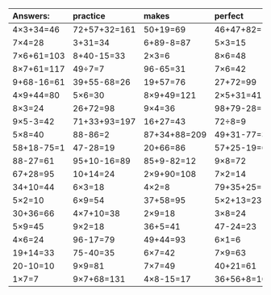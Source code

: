 | Answers: | practice | makes | perfect | ! |
| :--- | :--- | :--- | :--- | :--- |
| 4×3+34=46 | 72+57+32=161 | 50+19=69 | 46+47+82=175 | 72+19+36=127 | 
| 7×4=28 | 3+31=34 | 6+89-8=87 | 5×3=15 | 6×6=36 | 
| 7×6+61=103 | 8+40-15=33 | 2×3=6 | 8×6=48 | 2×5=10 | 
| 8×7+61=117 | 49÷7=7 | 96-65=31 | 7×6=42 | 36+41=77 | 
| 9+68-16=61 | 39+55-68=26 | 19+57=76 | 27+72=99 | 3×5=15 | 
| 4×9+44=80 | 5×6=30 | 8×9+49=121 | 2×5+31=41 | 12÷3=4 | 
| 8×3=24 | 26+72=98 | 9×4=36 | 98+79-28=149 | 48+89-34=103 | 
| 9×5-3=42 | 71+33+93=197 | 16+27=43 | 72÷8=9 | 7×5=35 | 
| 5×8=40 | 88-86=2 | 87+34+88=209 | 49+31-77=3 | 5×7=35 | 
| 58+18-75=1 | 47-28=19 | 20+66=86 | 57+25-19=63 | 8+57=65 | 
| 88-27=61 | 95+10-16=89 | 85+9-82=12 | 9×8=72 | 8×6-40=8 | 
| 67+28=95 | 10+14=24 | 2×9+90=108 | 7×2=14 | 2+78=80 | 
| 34+10=44 | 6×3=18 | 4×2=8 | 79+35+25=139 | 3×3+24=33 | 
| 5×2=10 | 6×9=54 | 37+58=95 | 5×2+13=23 | 9×7+68=131 | 
| 30+36=66 | 4×7+10=38 | 2×9=18 | 3×8=24 | 9×4-12=24 | 
| 5×9=45 | 9×2=18 | 36+5=41 | 47-24=23 | 92+39+69=200 | 
| 4×6=24 | 96-17=79 | 49+44=93 | 6×1=6 | 5×4-12=8 | 
| 19+14=33 | 75-40=35 | 6×7=42 | 7×9=63 | 9×5=45 | 
| 20-10=10 | 9×9=81 | 7×7=49 | 40+21=61 | 7×9+25=88 | 
| 1×7=7 | 9×7+68=131 | 4×8-15=17 | 36+56+8=100 | 63÷9=7 | 
